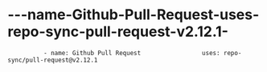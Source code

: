 # ---name-Github-Pull-Request-uses-repo-sync-pull-request-v2.12.1-
              - name: Github Pull Request                 uses: repo-sync/pull-request@v2.12.1             
